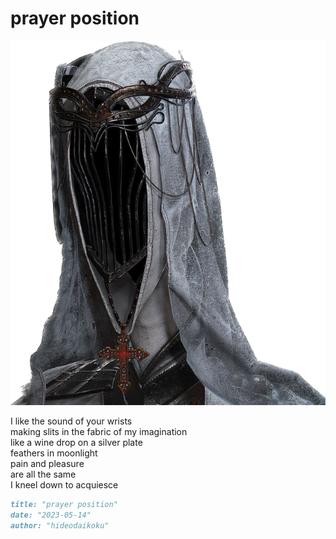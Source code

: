 # prayer position
![prayer position](images/prayer%20position.png)

I like the sound of your wrists<br/>
making slits in the fabric of my imagination<br/>
like a wine drop on a silver plate<br/>
feathers in moonlight<br/>
pain and pleasure<br/>
are all the same<br/>
I kneel down to acquiesce

```markdown
title: "prayer position"
date: "2023-05-14"
author: "hideodaikoku"
```